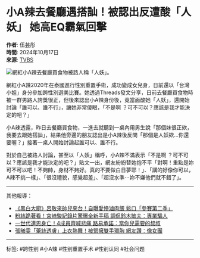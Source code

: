 # 小A辣去餐廳遇搭訕！被認出反遭酸「人妖」 她高EQ霸氣回擊

**作者**: 伍芸彤  
**時間**: 2024年10月17日  
**來源**: [TVBS](https://news.tvbs.com.tw/entertainment/2655252?utm_source=Yahoo&utm_medium=Yahoo_news&utm_campaign=newsid_2655293)

![網紅小A辣去餐廳買食物被路人稱「人妖」。](https://s.yimg.com/ny/api/res/1.2/R9ilnAPNF2SHmFIoHLRrdA--/YXBwaWQ9aGlnaGxhbmRlcjt3PTk2MDtoPTU0MDtjZj13ZWJw/https://media.zenfs.com/zh-tw/news_tvbs_com_tw_938/57da4ac63258c16713eebb32515acfe9)

網紅小A辣2020年在泰國進行性別重置手術，成功變成女兒身，日前還以「台灣小姐」身分參加跨性別選美比賽。她透過Threads發文分享，日前去餐廳買食物時被一群男路人誇獎很正，但後來認出小A辣身份後，竟當面酸她「人妖」，還開始討論「誰可以、誰不行」，讓她非常傻眼，「不是啊 ？可不可以？應該是我才能決定的吧？」

小A辣透露，昨日去餐廳買食物，一進去就聽到一桌內用男生說「那個妹很正欸，我要去跟她搭訕」，結果他旁邊的朋友認出是小A辣後反問「那個是人妖欸...你還要喔？」接著一桌人開始討論起誰可以、誰不行。

對於自己被路人討論，甚至以「人妖」稱呼，小A辣不滿表示「不是啊 ？可不可以？應該是我才能決定的吧？」貼文一出，網友紛紛替她抱不平「對啊！重點是妳可不可以吧！不夠帥，身材不夠好。真的不要做白日夢耶！」、「講的好像你可以，A辣不挑一樣」、「很沒禮貌，感覺超差」、「超沒水準⋯妳不嫌他們就不錯了」。

--- 

其他報導：

- [《黑白大廚》呂敬來帥兒來台！自曝愛慘滷肉飯 鬆口「參賽第二季」](https://news.tvbs.com.tw/entertainment/2655252?utm_source=Yahoo&utm_medium=Yahoo_news&utm_campaign=newsid_2655293)
- [粉絲跪著看！宮﨑駿紀錄片驚曝全新手稿 調侃鈴木敏夫：專業騙人](https://news.tvbs.com.tw/entertainment/2655125?utm_source=Yahoo&utm_medium=Yahoo_news&utm_campaign=newsid_2655293)
- [一世代連恩身亡！4成員齊喊悲痛 路易承諾：當你兒需要的叔叔](https://news.tvbs.com.tw/entertainment/2655221?utm_source=Yahoo&utm_medium=Yahoo_news&utm_campaign=newsid_2655293)
- [張曦雯「蕾絲透膚」上衣熱舞！被緊擁雙手環胸 網友讚：像女團](https://news.tvbs.com.tw/entertainment/2655220?utm_source=Yahoo&utm_medium=Yahoo_news&utm_campaign=newsid_2655293)

--- 

标签: #跨性别 #小A辣 #性别重置手术 #性别认同 #社会问题